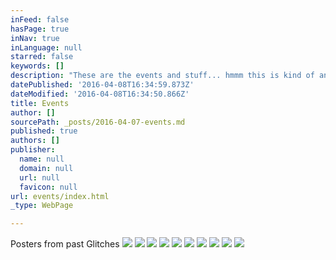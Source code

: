 ```yaml
---
inFeed: false
hasPage: true
inNav: true
inLanguage: null
starred: false
keywords: []
description: "These are the events and stuff... hmmm this is kind of annoying...\_"
datePublished: '2016-04-08T16:34:59.873Z'
dateModified: '2016-04-08T16:34:50.866Z'
title: Events
author: []
sourcePath: _posts/2016-04-07-events.md
published: true
authors: []
publisher:
  name: null
  domain: null
  url: null
  favicon: null
url: events/index.html
_type: WebPage

---
```

Posters from past Glitches
![](https://the-grid-user-content.s3-us-west-2.amazonaws.com/f78781fe-c6fb-4796-8176-abd3e8c4f61a.jpg)
![](https://the-grid-user-content.s3-us-west-2.amazonaws.com/c2e2a72b-e0c5-4e96-806c-107ffb6e44de.jpg)
![](https://the-grid-user-content.s3-us-west-2.amazonaws.com/1860dd5c-efdc-4e02-80a0-c003e17bc923.jpg)
![](https://the-grid-user-content.s3-us-west-2.amazonaws.com/699505f8-931f-4d88-b878-b8b984c3a338.jpg)
![](https://the-grid-user-content.s3-us-west-2.amazonaws.com/6f6c4bd0-394d-453b-9f84-e245dd20ee10.jpg)
![](https://the-grid-user-content.s3-us-west-2.amazonaws.com/fc019de4-41f3-4e2a-aa21-ef95ac9fa578.jpg)
![](https://the-grid-user-content.s3-us-west-2.amazonaws.com/c9b317e4-3760-486a-b821-d5d22c1282e0.jpg)
![](https://the-grid-user-content.s3-us-west-2.amazonaws.com/aed5c37e-e55f-496b-8672-416f7510a357.jpg)
![](https://the-grid-user-content.s3-us-west-2.amazonaws.com/886a1c8c-78fc-41dd-b306-048008352b31.jpg)
![](https://the-grid-user-content.s3-us-west-2.amazonaws.com/e6db74e8-8e97-49e5-9387-5ef8f243c408.jpg)